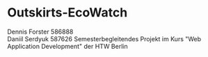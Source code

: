 # Outskirts-EcoWatch  
Dennis Forster 586888  
Daniil Serdyuk 587626
Semesterbegleitendes Projekt im Kurs "Web Application Development" der HTW Berlin
